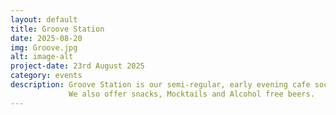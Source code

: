 ```yaml
---
layout: default
title: Groove Station
date: 2025-08-20
img: Groove.jpg
alt: image-alt
project-date: 23rd August 2025
category: events
description: Groove Station is our semi-regular, early evening cafe social event. Showcasing bands and DJ’s and also hosting Album and Exhibition launches.
             We also offer snacks, Mocktails and Alcohol free beers.
---
```

